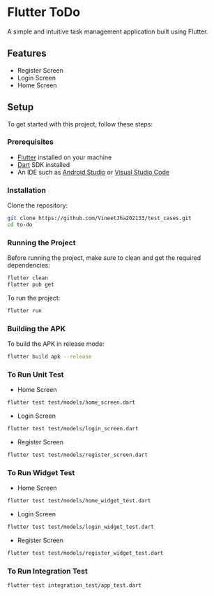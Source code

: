 # Flutter ToDo

A simple and intuitive task management application built using Flutter.

## Features

- Register Screen
- Login Screen
- Home Screen

## Setup

To get started with this project, follow these steps:

### Prerequisites

- [Flutter](https://flutter.dev/docs/get-started/install) installed on your machine
- [Dart](https://dart.dev/get-dart) SDK installed
- An IDE such as [Android Studio](https://developer.android.com/studio) or [Visual Studio Code](https://code.visualstudio.com/)

### Installation

Clone the repository:

```sh
git clone https://github.com/VineetJha202133/test_cases.git
cd to-do
```

### Running the Project

Before running the project, make sure to clean and get the required dependencies:

```sh
flutter clean
flutter pub get
```

To run the project:

```sh
flutter run
```

### Building the APK

To build the APK in release mode:

```sh
flutter build apk --release
```

### To Run Unit Test
 - Home Screen
 ```sh
flutter test test/models/home_screen.dart
```
 - Login Screen
 ```sh
flutter test test/models/login_screen.dart
```
 - Register Screen
 ```sh
flutter test test/models/register_screen.dart
```

### To Run Widget Test
- Home Screen
 ```sh
flutter test test/models/home_widget_test.dart
```
- Login Screen
 ```sh
flutter test test/models/login_widget_test.dart
```
- Register Screen
 ```sh
flutter test test/models/register_widget_test.dart
```

### To Run Integration Test
```sh
flutter test integration_test/app_test.dart
```
